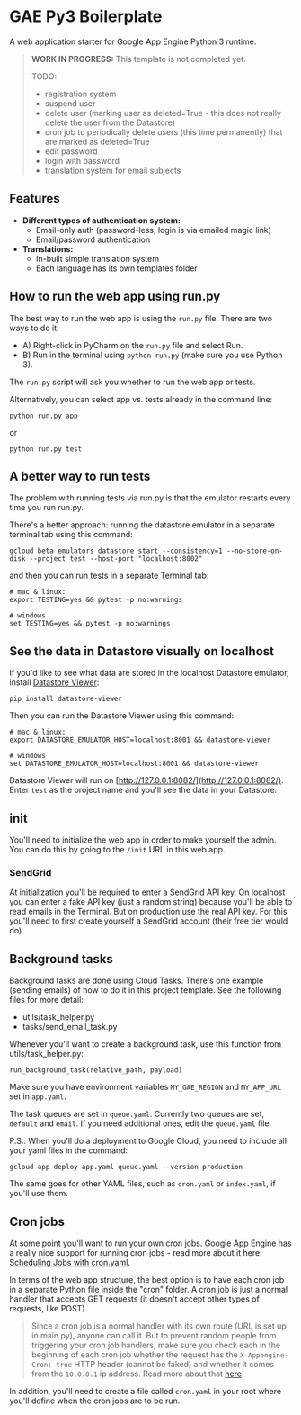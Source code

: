 # GAE Py3 Boilerplate

A web application starter for Google App Engine Python 3 runtime.

> **WORK IN PROGRESS:** This template is not completed yet.
>
> TODO:
> - registration system
> - suspend user
> - delete user (marking user as deleted=True - this does not really delete the user from the Datastore)
> - cron job to periodically delete users (this time permanently) that are marked as deleted=True
> - edit password
> - login with password
> - translation system for email subjects

## Features

- **Different types of authentication system:**
  - Email-only auth (password-less, login is via emailed magic link)
  - Email/password authentication
- **Translations:**
  - In-built simple translation system
  - Each language has its own templates folder

## How to run the web app using run.py

The best way to run the web app is using the `run.py` file. There are two ways to do it:

- A) Right-click in PyCharm on the `run.py` file and select Run.
- B) Run in the terminal using `python run.py` (make sure you use Python 3).

The `run.py` script will ask you whether to run the web app or tests.

Alternatively, you can select app vs. tests already in the command line:

    python run.py app

or

    python run.py test

## A better way to run tests

The problem with running tests via run.py is that the emulator restarts every time you run run.py.

There's a better approach: running the datastore emulator in a separate terminal tab using this command:

    gcloud beta emulators datastore start --consistency=1 --no-store-on-disk --project test --host-port "localhost:8002"

and then you can run tests in a separate Terminal tab:

    # mac & linux:
    export TESTING=yes && pytest -p no:warnings

    # windows
    set TESTING=yes && pytest -p no:warnings

## See the data in Datastore visually on localhost

If you'd like to see what data are stored in the localhost Datastore emulator, install 
[Datastore Viewer](https://github.com/gumo-py/datastore-viewer):

    pip install datastore-viewer

Then you can run the Datastore Viewer using this command:

    # mac & linux:
    export DATASTORE_EMULATOR_HOST=localhost:8001 && datastore-viewer
    
    # windows
    set DATASTORE_EMULATOR_HOST=localhost:8001 && datastore-viewer

Datastore Viewer will run on [http://127.0.0.1:8082/](http://127.0.0.1:8082/). Enter `test` as the project name and 
you'll see the data in your Datastore.

## init

You'll need to initialize the web app in order to make yourself the admin. You can do this by going to the `/init` URL 
in this web app.

### SendGrid

At initialization you'll be required to enter a SendGrid API key. On localhost you can enter a fake API key (just a 
random string) because you'll be able to read emails in the Terminal. But on production use the real API key. For this 
you'll need to first create yourself a SendGrid account (their free tier would do).

## Background tasks

Background tasks are done using Cloud Tasks. There's one example (sending emails) of how to do it in this project 
template. See the following files for more detail:

- utils/task_helper.py
- tasks/send_email_task.py

Whenever you'll want to create a background task, use this function from utils/task_helper.py:

    run_background_task(relative_path, payload)

Make sure you have environment variables `MY_GAE_REGION` and `MY_APP_URL` set in `app.yaml`.

The task queues are set in `queue.yaml`. Currently two queues are set, `default` and `email`. If you need additional 
ones, edit the `queue.yaml` file.

P.S.: When you'll do a deployment to Google Cloud, you need to include all your yaml files in the command:

    gcloud app deploy app.yaml queue.yaml --version production

The same goes for other YAML files, such as `cron.yaml` or `index.yaml`, if you'll use them.

## Cron jobs

At some point you'll want to run your own cron jobs. Google App Engine has a really nice support for running cron 
jobs - read more about it here: 
[Scheduling Jobs with cron.yaml](https://cloud.google.com/appengine/docs/standard/python3/scheduling-jobs-with-cron-yaml).

In terms of the web app structure, the best option is to have each cron job in a separate Python file inside the "cron" 
folder. A cron job is just a normal handler that accepts GET requests (it doesn't accept other types of requests, like 
POST).

> Since a cron job is a normal handler with its own route (URL is set up in main.py), anyone can call it. But to prevent 
> random people from triggering your cron job handlers, make sure you check each in the beginning of each cron job 
> whether the request has the `X-Appengine-Cron: true` HTTP header (cannot be faked) and whether it comes from the 
> `10.0.0.1` ip address. Read more about that [here](https://cloud.google.com/appengine/docs/standard/python3/scheduling-jobs-with-cron-yaml#validating_cron_requests).

In addition, you'll need to create a file called `cron.yaml` in your root where you'll define when the cron jobs are to 
be run.
